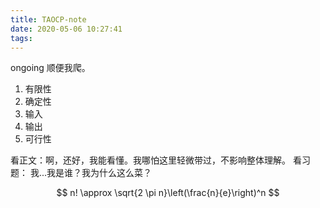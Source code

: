 ```yaml
---
title: TAOCP-note
date: 2020-05-06 10:27:41
tags:
---
```


ongoing
顺便我爬。

<!--more-->

1. 有限性
2. 确定性
3. 输入
4. 输出
5. 可行性

看正文：啊，还好，我能看懂。我哪怕这里轻微带过，不影响整体理解。
看习题：
我...我是谁？我为什么这么菜？

$$
n! \approx \sqrt{2 \pi n}\left(\frac{n}{e}\right)^n
$$

